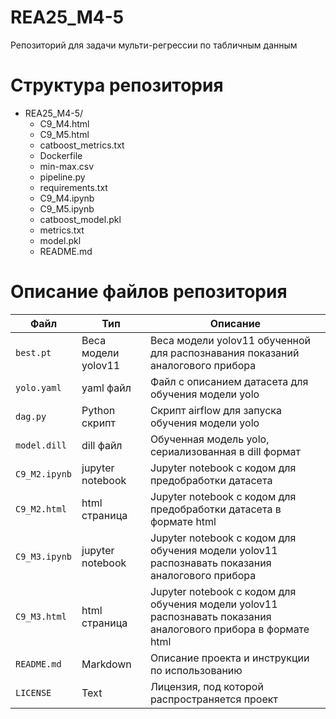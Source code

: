 # REA25_M4-5
Репозиторий для задачи мульти-регрессии по табличным данным
# Структура репозитория
- REA25_M4-5/
  - C9_M4.html
  - C9_M5.html
  - catboost_metrics.txt
  - Dockerfile
  - min-max.csv
  - pipeline.py
  - requirements.txt
  - C9_M4.ipynb
  - C9_M5.ipynb
  - catboost_model.pkl
  - metrics.txt
  - model.pkl
  - README.md
# Описание файлов репозитория
| Файл | Тип | Описание |
|---|---|---|
| `best.pt` | Веса модели yolov11 | Веса модели yolov11 обученной для распознавания показаний аналогового прибора |
| `yolo.yaml` | yaml файл | Файл с описанием датасета для обучения модели yolo |
| `dag.py` | Python скрипт | Скрипт airflow для запуска обучения модели yolo |
| `model.dill` | dill файл | Обученная модель yolo, сериализованная в dill формат |
| `C9_M2.ipynb` | jupyter notebook | Jupyter notebook с кодом для предобработки датасета |
| `C9_M2.html` | html страница | Jupyter notebook с кодом для предобработки датасета в формате html |
| `C9_M3.ipynb` | jupyter notebook | Jupyter notebook с кодом для обучения модели yolov11 распознавать показания аналогового прибора |
| `C9_M3.html` | html страница | Jupyter notebook с кодом для обучения модели yolov11 распознавать показания аналогового прибора в формате html |
| `README.md` | Markdown | Описание проекта и инструкции по использованию |
| `LICENSE` | Text | Лицензия, под которой распространяется проект |
